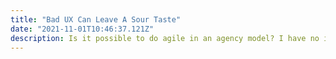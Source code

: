 ```yaml
---
title: "Bad UX Can Leave A Sour Taste"
date: "2021-11-01T10:46:37.121Z"
description: Is it possible to do agile in an agency model? I have no idea. I';ve yet to truly see it happen. What drives value? Does the client even know? Does the client do a good job sharing that information with a "vendor"?
---
```

